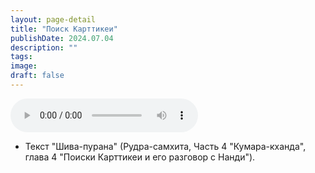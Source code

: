 ```yaml
---
layout: page-detail
title: "Поиск Карттикеи"
publishDate: 2024.07.04
description: ""
tags:
image:
draft: false
---
```


<audio title="2024.07.04 - Поиск Карттикеи.mp3" src="https://filer-api.advayta.org/v1.0/public/files/74223" controls=""></audio>

* Текст "Шива-пурана" (Рудра-самхита, Часть 4 "Кумара-кханда", глава 4 "Поиски Карттикеи и его разговор с Нанди").

  
